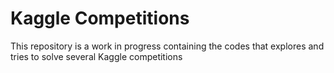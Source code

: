 # Kaggle Competitions

This repository is a work in progress containing the codes that explores and tries to solve several Kaggle competitions  
